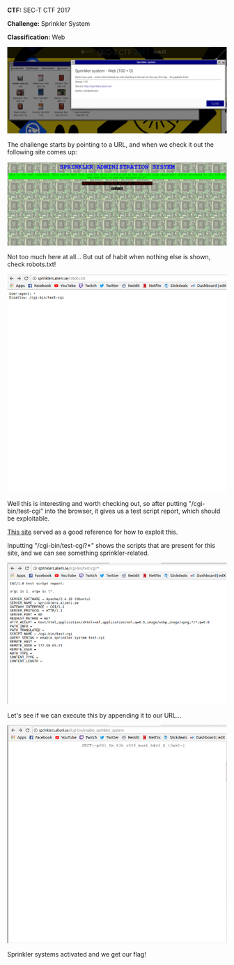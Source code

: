 <b>CTF:</b>
SEC-T CTF 2017

<b>Challenge:</b>
Sprinkler System

<b>Classification:</b>
Web

<img src="https://github.com/Keramas/CTF-Writeups/blob/master/Images/SprinklerSystem/sprinkleschallenge.png">

The challenge starts by pointing to a URL, and when we check it out the following site comes up:

<img src="https://github.com/Keramas/CTF-Writeups/blob/master/Images/SprinklerSystem/sprikles.png">

Not too much here at all... But out of habit when nothing else is shown, check robots.txt! 

<img src="https://github.com/Keramas/CTF-Writeups/blob/master/Images/SprinklerSystem/sprinkles_robots.png">

Well this is interesting and worth checking out, so after putting "/cgi-bin/test-cgi" into the browser, it gives us a test script report, which should be exploitable.

<a href="http://insecure.org/sploits/test-cgi.html">This site</a> served as a good reference for how to exploit this.

Inputting "/cgi-bin/test-cgi?*" shows the scripts that are present for this site, and we can see something sprinkler-related.

<img src="https://github.com/Keramas/CTF-Writeups/blob/master/Images/SprinklerSystem/enablesprinker.png">

Let's see if we can execute this by appending it to our URL...

<img src="https://github.com/Keramas/CTF-Writeups/blob/master/Images/SprinklerSystem/sprinke_flag.png">

Sprinkler systems activated and we get our flag!

